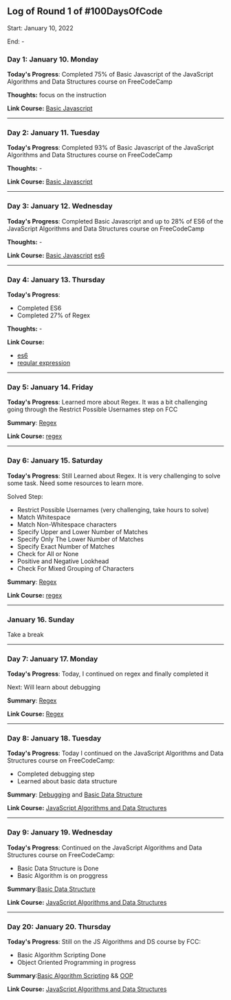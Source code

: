 
## Log of Round 1 of #100DaysOfCode
Start: January 10, 2022

End: -

### Day 1: January 10. Monday

**Today's Progress**: Completed 75% of Basic Javascript of the JavaScript Algorithms and Data Structures  course on FreeCodeCamp

**Thoughts:** focus on the instruction

**Link Course:** [Basic Javascript](https://www.freecodecamp.org/learn/javascript-algorithms-and-data-structures/basic-javascript)

-------------------

### Day 2: January 11. Tuesday

**Today's Progress**: Completed 93% of Basic Javascript of the JavaScript Algorithms and Data Structures course on FreeCodeCamp

**Thoughts:** -

**Link Course:** [Basic Javascript](https://www.freecodecamp.org/learn/javascript-algorithms-and-data-structures/basic-javascript)

-------------------

### Day 3: January 12. Wednesday

**Today's Progress**: Completed Basic Javascript and up to 28% of ES6 of the JavaScript Algorithms and Data Structures course on FreeCodeCamp

**Thoughts:** -

**Link Course:** 
[Basic Javascript](https://www.freecodecamp.org/learn/javascript-algorithms-and-data-structures/basic-javascript)
[es6](https://www.freecodecamp.org/learn/javascript-algorithms-and-data-structures/es6)

-------------------

### Day 4: January 13. Thursday

**Today's Progress**: 

- Completed ES6
- Completed 27% of Regex

**Thoughts:** -

**Link Course:** 
- [es6](https://www.freecodecamp.org/learn/javascript-algorithms-and-data-structures/es6)
- [reqular expression](https://www.freecodecamp.org/learn/javascript-algorithms-and-data-structures/regular-expressions)

-------------------

### Day 5: January 14. Friday

**Today's Progress**: Learned more about Regex. It was a bit challenging going through the Restrict Possible Usernames step on FCC

**Summary**: [Regex](https://github.com/rismawtsa/freecodecamp-course/blob/main/JavascriptAlgorithmsAndDataStructure/Regex.md)

**Link Course:** [regex](https://www.freecodecamp.org/learn/javascript-algorithms-and-data-structures/regular-expressions)

---------------

### Day 6: January 15. Saturday

**Today's Progress**: 
Still Learned about Regex. It is very challenging to solve some task. Need some resources to learn more.

Solved Step:
- Restrict Possible Usernames (very challenging, take hours to solve)
- Match Whitespace
- Match Non-Whitespace characters
- Specify Upper and Lower Number of Matches
- Specify Only The Lower Number of Matches
- Specify Exact Number of Matches
- Check for All or None
- Positive and Negative Lookhead
- Check For Mixed Grouping of Characters

**Summary**: [Regex](https://github.com/rismawtsa/freecodecamp-course/blob/main/JavascriptAlgorithmsAndDataStructure/Regex.md)

**Link Course:** [regex](https://www.freecodecamp.org/learn/javascript-algorithms-and-data-structures/regular-expressions)

----

### January 16. Sunday

Take a break

----
### Day 7: January 17. Monday

**Today's Progress**: 
Today, I continued on regex and finally completed it

Next: Will learn about debugging

**Summary**: [Regex](https://github.com/rismawtsa/freecodecamp-course/blob/main/JavascriptAlgorithmsAndDataStructure/Regex.md)

**Link Course:** [Regex](https://www.freecodecamp.org/learn/javascript-algorithms-and-data-structures/regular-expressions)

----
### Day 8: January 18. Tuesday

**Today's Progress**: 
Today I continued on the JavaScript Algorithms and Data Structures course on FreeCodeCamp:
- Completed debugging step
- Learned about basic data structure

**Summary**: [Debugging](https://github.com/rismawtsa/freecodecamp-course/blob/main/JavascriptAlgorithmsAndDataStructure/Debugging.md) and [Basic Data Structure](https://github.com/rismawtsa/freecodecamp-course/blob/main/JavascriptAlgorithmsAndDataStructure/BasicDataStructure.md)

**Link Course:** [JavaScript Algorithms and Data Structures](https://www.freecodecamp.org/learn/javascript-algorithms-and-data-structures)

----
### Day 9: January 19. Wednesday

**Today's Progress**: 
Continued on the JavaScript Algorithms and Data Structures course on FreeCodeCamp:
- Basic Data Structure is Done
- Basic Algorithm is on proggress

**Summary**:[Basic Data Structure](https://github.com/rismawtsa/freecodecamp-course/blob/main/JavascriptAlgorithmsAndDataStructure/BasicDataStructure.md)

**Link Course:** [JavaScript Algorithms and Data Structures](https://www.freecodecamp.org/learn/javascript-algorithms-and-data-structures)

----
### Day 20: January 20. Thursday

**Today's Progress**: 
Still on the JS Algorithms and DS course by FCC:
- Basic Algorithm Scripting Done
- Object Oriented Programming in progress

**Summary**:[Basic Algorithm Scripting](https://github.com/rismawtsa/freecodecamp-course/blob/main/JavascriptAlgorithmsAndDataStructure/BasicAlgoScript.md) && [OOP](https://github.com/rismawtsa/freecodecamp-course/blob/main/JavascriptAlgorithmsAndDataStructure/oop.md)

**Link Course:** [JavaScript Algorithms and Data Structures](https://www.freecodecamp.org/learn/javascript-algorithms-and-data-structures)
